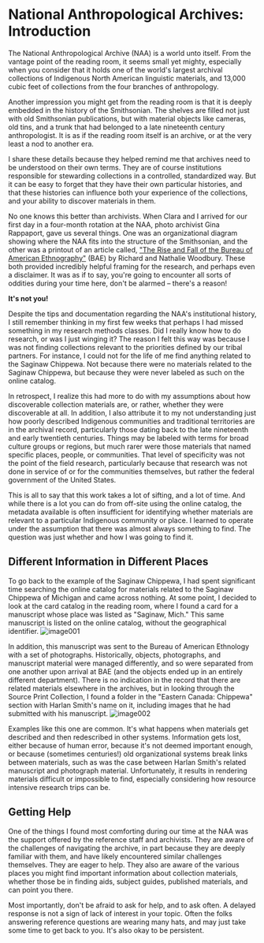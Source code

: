 # National Anthropological Archives: Introduction

The National Anthropological Archive (NAA) is a world unto itself. From the vantage point of the reading room, it seems small yet mighty, especially when you consider that it holds one of the world's largest archival collections of Indigenous North American linguistic materials, and 13,000 cubic feet of collections from the four branches of anthropology.

Another impression you might get from the reading room is that it is deeply embedded in the history of the Smithsonian. The shelves are filled not just with old Smithsonian publications, but with material objects like cameras, old tins, and a trunk that had belonged to a late nineteenth century anthropologist. It is as if the reading room itself is an archive, or at the very least a nod to another era.

I share these details because they helped remind me that archives need to be understood on their own terms. They are of course institutions responsible for stewarding collections in a controlled, standardized way. But it can be easy to forget that they have their own particular histories, and that these histories can influence both your experience of the collections, and your ability to discover materials in them.

No one knows this better than archivists. When Clara and I arrived for our first day in a four-month rotation at the NAA, photo archivist Gina Rappaport, gave us several things. One was an organizational diagram showing where the NAA fits into the structure of the Smithsonian, and the other was a printout of an article called, ["The Rise and Fall of the Bureau of American Ethnography"](https://www.jstor.org/stable/40170100?searchText=rise+and+fall+of+the+bureau+of&searchUri=%2Faction%2FdoBasicSearch%3FQuery%3Drise%2Band%2Bfall%2Bof%2Bthe%2Bbureau%2Bof%26so%3Drel&ab_segments=0%2Fbasic_search_gsv2%2Fcontrol&refreqid=fastly-default%3A73f3fe885bf26221b856135a2d87f0db#metadata_info_tab_contents) (BAE) by Richard and Nathalie Woodbury. These both provided incredibly helpful framing for the research, and perhaps even a disclaimer. It was as if to say, you're going to encounter all sorts of oddities during your time here, don't be alarmed – there's a reason!

**It's not you!**

Despite the tips and documentation regarding the NAA's institutional history, I still remember thinking in my first few weeks that perhaps I had missed something in my research methods classes. Did I really know how to do research, or was I just winging it? The reason I felt this way was because I was not finding collections relevant to the priorities defined by our tribal partners. For instance, I could not for the life of me find anything related to the Saginaw Chippewa. Not because there were no materials related to the Saginaw Chippewa, but because they were never labeled as such on the online catalog.

In retrospect, I realize this had more to do with my assumptions about how discoverable collection materials are, or rather, whether they were discoverable at all. In addition, I also attribute it to my not understanding just how poorly described Indigenous communities and traditional territories are in the archival record, particularly those dating back to the late nineteenth and early twentieth centuries. Things may be labeled with terms for broad culture groups or regions, but much rarer were those materials that named specific places, people, or communities. That level of specificity was not the point of the field research, particularly because that research was not done in service of or for the communities themselves, but rather the federal government of the United States.

This is all to say that this work takes a lot of sifting, and a lot of time. And while there is a lot you can do from off-site using the online catalog, the metadata available is often insufficient for identifying whether materials are relevant to a particular Indigenous community or place. I learned to operate under the assumption that there was almost always something to find. The question was just whether and how I was going to find it.

## Different Information in Different Places

To go back to the example of the Saginaw Chippewa, I had spent significant time searching the online catalog for materials related to the Saginaw Chippewa of Michigan and came across nothing. At some point, I decided to look at the card catalog in the reading room, where I found a card for a manuscript whose place was listed as "Saginaw, Mich." This same manuscript is listed on the online catalog, without the geographical identifier.
![image001](https://github.com/WSU-CDSC/Mukurtu-Shared-Research-Toolkit/assets/88502274/fc8c1da3-48e7-483c-857c-9a16021b0abb)

In addition, this manuscript was sent to the Bureau of American Ethnology with a set of photographs. Historically, objects, photographs, and manuscript material were managed differently, and so were separated from one another upon arrival at BAE (and the objects ended up in an entirely different department). There is no indication in the record that there are related materials elsewhere in the archives, but in looking through the Source Print Collection, I found a folder in the "Eastern Canada: Chippewa" section with Harlan Smith's name on it, including images that he had submitted with his manuscript.
![image002](https://github.com/WSU-CDSC/Mukurtu-Shared-Research-Toolkit/assets/88502274/f040166d-344e-4747-b654-458851c50574)

Examples like this one are common. It's what happens when materials get described and then redescribed in other systems. Information gets lost, either because of human error, because it's not deemed important enough, or because (sometimes centuries!) old organizational systems break links between materials, such as was the case between Harlan Smith's related manuscript and photograph material. Unfortunately, it results in rendering materials difficult or impossible to find, especially considering how resource intensive research trips can be.

## Getting Help

One of the things I found most comforting during our time at the NAA was the support offered by the reference staff and archivists. They are aware of the challenges of navigating the archive, in part because they are deeply familiar with them, and have likely encountered similar challenges themselves. They are eager to help. They also are aware of the various places you might find important information about collection materials, whether those be in finding aids, subject guides, published materials, and can point you there.

Most importantly, don't be afraid to ask for help, and to ask often. A delayed response is not a sign of lack of interest in your topic. Often the folks answering reference questions are wearing many hats, and may just take some time to get back to you. It's also okay to be persistent.
